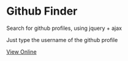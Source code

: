 # Github Finder

Search for github profiles, using jquery + ajax

Just type the username of the github profile

[View Online](https://thiagowfer.github.io/github-finder/)
